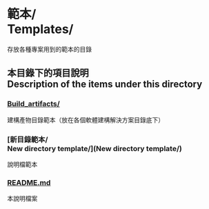 # 範本/<br />Templates/
存放各種專案用到的範本的目錄

## 本目錄下的項目說明<br />Description of the items under this directory
### [Build_artifacts/](Build_artifacts/)
建構產物目錄範本（放在各個軟體建構解決方案目錄底下）

### [新目錄範本/<br />New directory template/](New directory template/)
說明檔範本

### [README.md](README.md)
本說明檔案
